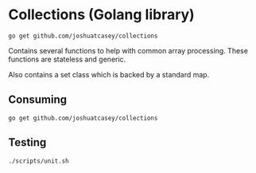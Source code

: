 # Collections (Golang library)

`go get github.com/joshuatcasey/collections`

Contains several functions to help with common array processing.
These functions are stateless and generic.

Also contains a set class which is backed by a standard map.

## Consuming
```shell
go get github.com/joshuatcasey/collections
```

## Testing
```shell
./scripts/unit.sh
```